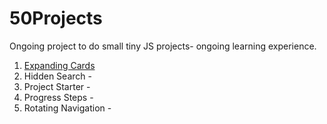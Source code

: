 # 50Projects

Ongoing project to do small tiny JS projects- ongoing learning experience.

1. [Expanding Cards](https://hilarious-tulumba-826e9c.netlify.app/)
2. Hidden Search -
3. Project Starter -
4. Progress Steps -
5. Rotating Navigation -
